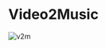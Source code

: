 # Video2Music

![v2m](https://github.com/sam9111/Video2Music/assets/60708693/22a1d9b4-e087-43a1-878a-8181b6626a30)
